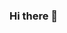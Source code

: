 ### Hi there 👋

<!--
**LaraCorvalan/LaraCorvalan** is a ✨ _special_ ✨ repository because its `README.md` (this file) appears on your GitHub profile.
<h1 align="center"> Hola 👋🏽, Yo soy Lara, Bienvenido/a</h1>
Here are some ideas to get you started:

- 🔭 I’m currently working on ...
- 🌱 I’m currently learning ...
- 👯 I’m looking to collaborate on ...
- 🤔 I’m looking for help with ...
- 💬 Ask me about ...
- 📫 How to reach me: ...
- 😄 Pronouns: ...
- ⚡ Fun fact: ...
-->

